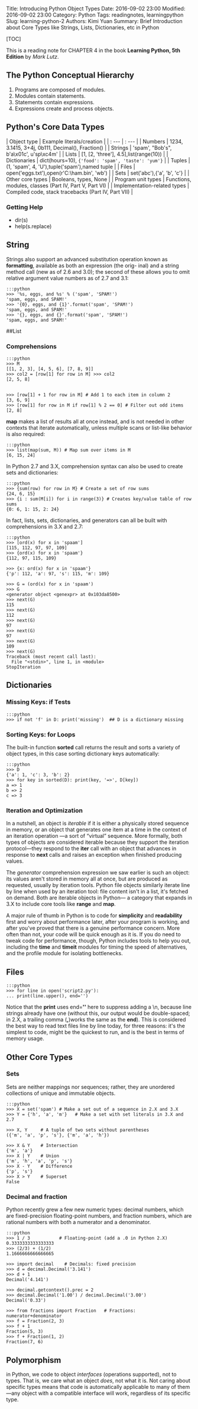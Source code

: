 Title: Introducing Python Object Types
Date: 2016-09-02 23:00
Modified: 2016-09-02 23:00
Category: Python
Tags: readingnotes, learningpython
Slug: learning-python-2
Authors: Kimi Yuan
Summary: Brief Introduction about Core Types like Strings, Lists, Dictionaries, etc in Python

[TOC]

This is a reading note for CHAPTER 4 in the book **Learning Python, 5th Edition** by *Mark Lutz*.

## The Python Conceptual Hierarchy
1. Programs are composed of modules.
2. Modules contain statements.
3. Statements contain expressions.
4. Expressions create and process objects.

## Python's Core Data Types

| Object type | Example literals/creation |
| : --- | : --- |
| Numbers | 1234, 3.1415, 3+4j, 0b111, Decimal(), Fraction() |
| Strings | 'spam', "Bob's", b'a\x01c', u'sp\xc4m' |
| Lists | [1, [2, 'three'], 4.5],list(range(10)) |
| Dictionaries | dict(hours=10), `{'food': 'spam', 'taste': 'yum'}`  |
| Tuples | (1, 'spam', 4, 'U'),tuple('spam'),named tuple |
| Files | open('eggs.txt'),open(r'C:\ham.bin', 'wb')  |
| Sets | set('abc'),{'a', 'b', 'c'} |
| Other core types | Booleans, types, None |
| Program unit types | Functions, modules, classes (Part IV, Part V, Part VI) |
| Implementation-related types |  Compiled code, stack tracebacks (Part IV, Part VII) |

### Getting Help
* dir(s)
* help(s.replace)

## String
Strings also support an advanced substitution operation known as **formatting**, available as both an expression (the orig- inal) and a string method call (new as of 2.6 and 3.0); the second of these allows you to omit relative argument value numbers as of 2.7 and 3.1:

    :::python
    >>> '%s, eggs, and %s' % ('spam', 'SPAM!')
    'spam, eggs, and SPAM!'
    >>> '{0}, eggs, and {1}'.format('spam', 'SPAM!')
    'spam, eggs, and SPAM!'
    >>> '{}, eggs, and {}'.format('spam', 'SPAM!')
    'spam, eggs, and SPAM!'

##List
### Comprehensions

    :::python
    >>> M
    [[1, 2, 3], [4, 5, 6], [7, 8, 9]]
    >>> col2 = [row[1] for row in M] >>> col2
    [2, 5, 8]


    >>> [row[1] + 1 for row in M] # Add 1 to each item in column 2
    [3, 6, 9]
    >>> [row[1] for row in M if row[1] % 2 == 0] # Filter out odd items
    [2, 8]


**map** makes a list of results all at once instead, and is not needed in other contexts that iterate automatically, unless multiple scans or list-like behavior is also required:

    :::python
    >>> list(map(sum, M)) # Map sum over items in M
    [6, 15, 24]

In Python 2.7 and 3.X, comprehension syntax can also be used to create sets and dictionaries:

    :::python
    >>> {sum(row) for row in M} # Create a set of row sums
    {24, 6, 15}
    >>> {i : sum(M[i]) for i in range(3)} # Creates key/value table of row sums
    {0: 6, 1: 15, 2: 24}

In fact, lists, sets, dictionaries, and generators can all be built with comprehensions in 3.X and 2.7:

    :::python
    >>> [ord(x) for x in 'spaam']
    [115, 112, 97, 97, 109]
    >>> {ord(x) for x in 'spaam'}
    {112, 97, 115, 109}

    >>> {x: ord(x) for x in 'spaam'}
    {'p': 112, 'a': 97, 's': 115, 'm': 109}

    >>> G = (ord(x) for x in 'spaam')
    >>> G
    <generator object <genexpr> at 0x103da8500>
    >>> next(G)
    115
    >>> next(G)
    112
    >>> next(G)
    97
    >>> next(G)
    97
    >>> next(G)
    109
    >>> next(G)
    Traceback (most recent call last):
      File "<stdin>", line 1, in <module>
    StopIteration


## Dictionaries
### Missing Keys: if Tests

    :::python
    >>> if not 'f' in D: print('missing')  ## D is a dictionary missing

### Sorting Keys: for Loops

The built-in function **sorted** call returns the result and sorts a variety of object types, in this case sorting dictionary keys automatically:

    :::python
    >>> D
    {'a': 1, 'c': 3, 'b': 2}
    >>> for key in sorted(D): print(key, '=>', D[key])
    a => 1
    b => 2
    c => 3


### Iteration and Optimization
In a nutshell, an object is *iterable* if it is either a physically stored sequence in memory, or an object that generates one item at a time in the context of an iteration operation —a sort of “virtual” sequence. More formally, both types of objects are considered iterable because they support the iteration protocol—they respond to the **iter** call with an object that advances in response to **next** calls and raises an exception when finished producing values.

The *generator* comprehension expression we saw earlier is such an object: its values aren't stored in memory all at once, but are produced as requested, usually by iteration tools. Python file objects similarly iterate line by line when used by an iteration tool: file content isn't in a list, it's fetched on demand. Both are iterable objects in Python— a category that expands in 3.X to include core tools like **range** and **map**.

A major rule of thumb in Python is to code for **simplicity** and **readability** first and worry about performance later, after your program is working, and after you've proved that there is a genuine performance concern. More often than not, your code will be quick enough as it is. If you do need to tweak code for performance, though, Python includes tools to help you out, including the **time** and **timeit** modules for timing the speed of alternatives, and the profile module for isolating bottlenecks.

## Files

    :::python
    >>> for line in open('script2.py'):
    ... print(line.upper(), end='')


Notice that the **print** uses end=**''** here to suppress adding a \n, because line strings already have one (without this, our output would be double-spaced; in 2.X, a trailing comma (**,**)works the same as the **end**). This is considered the best way to read text files line by line today, for three reasons: it's the simplest to code, might be the quickest to run, and is the best in terms of memory usage.

## Other Core Types
### Sets

Sets are neither mappings nor sequences; rather, they are unordered collections of unique and immutable objects.

    :::python
    >>> X = set('spam') # Make a set out of a sequence in 2.X and 3.X
    >>> Y = {'h', 'a', 'm'}   # Make a set with set literals in 3.X and 2.7

    >>> X, Y     # A tuple of two sets without parentheses
    ({'m', 'a', 'p', 's'}, {'m', 'a', 'h'})

    >>> X & Y    # Intersection
    {'m', 'a'}
    >>> X | Y    # Union
    {'m', 'h', 'a', 'p', 's'}
    >>> X - Y    # Difference
    {'p', 's'}
    >>> X > Y    # Superset
    False

### Decimal and fraction
Python recently grew a few new numeric types: decimal numbers, which are fixed-precision floating-point numbers, and fraction numbers, which are rational numbers with both a numerator and a denominator.

    :::python
    >>> 1 / 3           # Floating-point (add a .0 in Python 2.X)
    0.3333333333333333
    >>> (2/3) + (1/2)
    1.1666666666666665

    >>> import decimal    # Decimals: fixed precision
    >>> d = decimal.Decimal('3.141')
    >>> d + 1
    Decimal('4.141')

    >>> decimal.getcontext().prec = 2
    >>> decimal.Decimal('1.00') / decimal.Decimal('3.00')
    Decimal('0.33')

    >>> from fractions import Fraction   # Fractions: numerator+denominator
    >>> f = Fraction(2, 3)
    >>> f + 1
    Fraction(5, 3)
    >>> f + Fraction(1, 2)
    Fraction(7, 6)

## Polymorphism

in Python, we code to object *interfaces* (operations supported), not to types. That is, we care what an object *does*, not what it is. Not caring about specific types means that code is automatically applicable to many of them—any object with a compatible interface will work, regardless of its specific type.

